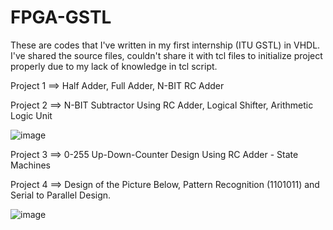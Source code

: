 # FPGA-GSTL
These are codes that I've written in my first internship (ITU GSTL) in VHDL. I've shared the source files, couldn't share it with tcl files to initialize project properly due to my lack of knowledge in tcl script.

Project 1 ==> Half Adder, Full Adder, N-BIT RC Adder


Project 2 ==> N-BIT Subtractor Using RC Adder, Logical Shifter, Arithmetic Logic Unit

![image](https://user-images.githubusercontent.com/81713653/153498133-18b7c2c2-b430-46e4-aa7b-84bf4666429e.png)


Project 3 ==> 0-255 Up-Down-Counter Design Using RC Adder - State Machines

Project 4 ==> Design of the Picture Below, Pattern Recognition (1101011) and Serial to Parallel Design.

![image](https://user-images.githubusercontent.com/81713653/153498987-c2ebc851-5387-4f52-825e-ed35c9d7b4ec.png)

